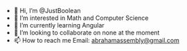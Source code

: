 - 👋 Hi, I’m @JustBoolean
- 👀 I’m interested in Math and Computer Science
- 🌱 I’m currently learning Angular
- 💞️ I’m looking to collaborate on none at the moment
- 📫 How to reach me Email: abrahamassembly@gmail.com

<!---
JustBoolean/JustBoolean is a ✨ special ✨ repository because its `README.md` (this file) appears on your GitHub profile.
You can click the Preview link to take a look at your changes.
--->
